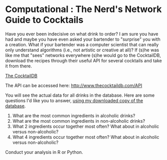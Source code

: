 # Computational : The Nerd's Network Guide to Cocktails

Have you ever been indecisive on what drink to order? I am sure you have had and maybe you have even asked your bartender to "surprise" you with a creation. What if your bartender was a computer scientist that can really only understand algorithms (i.e., not artistic or creative at all)?  If (s)he was like me that "sees" networks everywhere (s)he would go to the CocktailDB, download the recipes through their useful API for several cocktails and take it from there.

[The CocktailDB](http://www.thecocktaildb.com)

The API can be accessed here: http://www.thecocktaildb.com/API

You will see the actual data for all drinks in the database. Here are some questions I'd like you to answer, [using my downloaded copy of the database](./drinks.json).

1. What are the most common ingredients in alcoholic drinks?
2. What are the most common ingredients in non-alcoholic drinks?
3. What 2 ingredients occur together most often? What about in alcoholic versus non-alcoholic?
4. What 4 ingredients occur together most often? What about in alcoholic versus non-alcoholic?

Conduct your analysis in R or Python. 
